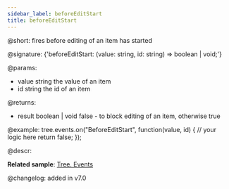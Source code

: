 ```yaml
---
sidebar_label: beforeEditStart
title: beforeEditStart
---          
```


@short: fires before editing of an item has started

@signature: {'beforeEditStart: (value: string, id: string) => boolean | void;'}

@params: 
- value     string  the value of an item
- id        string  the id of an item

@returns:
- result	boolean | void		false - to block editing of an item, otherwise true


@example:
tree.events.on("BeforeEditStart", function(value, id) {
    // your logic here
    return false;
});



@descr:

**Related sample**: [Tree. Events](https://snippet.dhtmlx.com/vux1ye9g)

@changelog: added in v7.0


